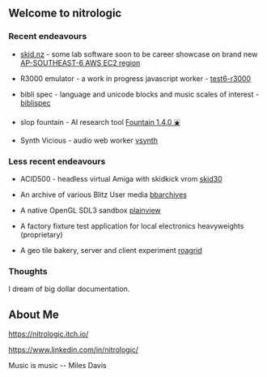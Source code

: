 ## Welcome to nitrologic

### Recent endeavours

* [skid.nz](https://skid.nz/dsptool.html) - some lab software soon to be career showcase on brand new [AP-SOUTHEAST-6 AWS EC2 region](https://github.com/nitrologic/nitrologic.github.io/blob/main/README.md)

* R3000 emulator - a work in progress javascript worker - [test6-r3000](https://github.com/nitrologic/fountain/blob/main/slop/test6-r3000.slop.js)

* bibli spec - language and unicode blocks and music scales of interest - [biblispec](https://github.com/nitrologic/biblispec)

* slop fountain - AI research tool [Fountain 1.4.0 ⛲](https://github.com/nitrologic/fountain) 

* Synth Vicious - audio web worker [vsynth](https://github.com/nitrologic/vsynth)


### Less recent endeavours

* ACID500 - headless virtual Amiga with skidkick vrom [skid30](https://github.com/nitrologic/skid30)

* An archive of various Blitz User media [bbarchives](https://github.com/nitrologic/bbarchives)

* A native OpenGL SDL3 sandbox [plainview](https://github.com/nitrologic/plainview)

* A factory fixture test application for local electronics heavyweights (proprietary)

* A geo tile bakery, server and client experiment  [roagrid](https://github.com/nitrologic/roagrid)

### Thoughts

I dream of big dollar documentation.

## About Me

https://nitrologic.itch.io/

https://www.linkedin.com/in/nitrologic/

Music is music -- Miles Davis
